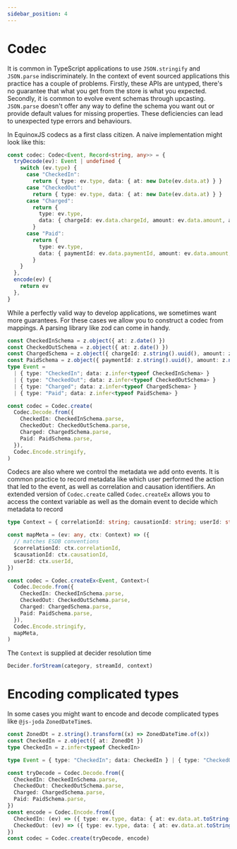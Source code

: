 ```yaml
---
sidebar_position: 4
---
```


# Codec

It is common in TypeScript applications to use `JSON.stringify` and `JSON.parse`
indiscriminately. In the context of event sourced applications this practice has
a couple of problems. Firstly, these APIs are untyped, there's no guarantee that
what you get from the store is what you expected. Secondly, it is common to
evolve event schemas through upcasting. `JSON.parse` doesn't offer any way to
define the schema you want out or provide default values for missing properties.
These deficiencies can lead to unexpected type errors and behaviours.

In EquinoxJS codecs as a first class citizen. A naive implementation might look
like this:

```ts
const codec: Codec<Event, Record<string, any>> = {
  tryDecode(ev): Event | undefined {
    switch (ev.type) {
      case "CheckedIn":
        return { type: ev.type, data: { at: new Date(ev.data.at) } }
      case "CheckedOut":
        return { type: ev.type, data: { at: new Date(ev.data.at) } }
      case "Charged":
        return {
          type: ev.type,
          data: { chargeId: ev.data.chargeId, amount: ev.data.amount, at: new Date(ev.data.at) },
        }
      case "Paid":
        return {
          type: ev.type,
          data: { paymentId: ev.data.paymentId, amount: ev.data.amount, at: new Date(ev.data.at) },
        }
    }
  },
  encode(ev) {
    return ev
  },
}
```

While a perfectly valid way to develop applications, we sometimes want more
guarantees. For these cases we allow you to construct a codec from mappings. A
parsing library like zod can come in handy.

```ts
const CheckedInSchema = z.object({ at: z.date() })
const CheckedOutSchema = z.object({ at: z.date() })
const ChargedSchema = z.object({ chargeId: z.string().uuid(), amount: z.number(), at: z.date() })
const PaidSchema = z.object({ paymentId: z.string().uuid(), amount: z.number(), at: z.date() })
type Event =
  | { type: "CheckedIn"; data: z.infer<typeof CheckedInSchema> }
  | { type: "CheckedOut"; data: z.infer<typeof CheckedOutSchema> }
  | { type: "Charged"; data: z.infer<typeof ChargedSchema> }
  | { type: "Paid"; data: z.infer<typeof PaidSchema> }

const codec = Codec.create(
  Codec.Decode.from({
    CheckedIn: CheckedInSchema.parse,
    CheckedOut: CheckedOutSchema.parse,
    Charged: ChargedSchema.parse,
    Paid: PaidSchema.parse,
  }),
  Codec.Encode.stringify,
)
```

Codecs are also where we control the metadata we add onto events. It is common
practice to record metadata like which user performed the action that led to the
event, as well as correlation and causation identifiers. An extended version of
`Codec.create` called `Codec.createEx` allows you to access the context variable
as well as the domain event to decide which metadata to record

```ts
type Context = { correlationId: string; causationId: string; userId: string }

const mapMeta = (ev: any, ctx: Context) => ({
  // matches ESDB conventions
  $correlationId: ctx.correlationId,
  $causationId: ctx.causationId,
  userId: ctx.userId,
})

const codec = Codec.createEx<Event, Context>(
  Codec.Decode.from({
    CheckedIn: CheckedInSchema.parse,
    CheckedOut: CheckedOutSchema.parse,
    Charged: ChargedSchema.parse,
    Paid: PaidSchema.parse,
  }),
  Codec.Encode.stringify,
  mapMeta,
)
```

The `Context` is supplied at decider resolution time

```ts
Decider.forStream(category, streamId, context)
```

# Encoding complicated types

In some cases you might want to encode and decode complicated types like `@js-joda` `ZonedDateTime`s.

```ts
const ZonedDt = z.string().transform((x) => ZonedDateTime.of(x))
const CheckedIn = z.object({ at: ZonedDt })
type CheckedIn = z.infer<typeof CheckedIn>

type Event = { type: "CheckedIn"; data: CheckedIn } | { type: "CheckedOut"; data: CheckedIn }

const tryDecode = Codec.Decode.from({
  CheckedIn: CheckedInSchema.parse,
  CheckedOut: CheckedOutSchema.parse,
  Charged: ChargedSchema.parse,
  Paid: PaidSchema.parse,
})
const encode = Codec.Encode.from({
  CheckedIn: (ev) => ({ type: ev.type, data: { at: ev.data.at.toString() } }),
  CheckedOut: (ev) => ({ type: ev.type, data: { at: ev.data.at.toString() } }),
})
const codec = Codec.create(tryDecode, encode)
```
